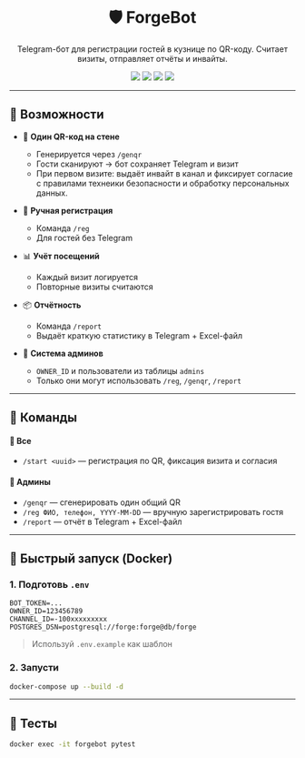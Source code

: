 <h1 align="center">🛡️ ForgeBot</h1>
<p align="center">
  Telegram-бот для регистрации гостей в кузнице по QR-коду. Считает визиты, отправляет отчёты и инвайты.
</p>

<p align="center">
  <img src="https://img.shields.io/badge/Python-3.11-blue?logo=python" />
  <img src="https://img.shields.io/badge/Aiogram-3.x-blueviolet?logo=telegram" />
  <img src="https://img.shields.io/badge/PostgreSQL-asyncpg-336791?logo=postgresql" />
  <img src="https://img.shields.io/badge/Docker-ready-0db7ed?logo=docker" />
</p>

---

## 🚀 Возможности

- 📲 **Один QR-код на стене**
  - Генерируется через `/genqr`
  - Гости сканируют → бот сохраняет Telegram и визит
  - При первом визите: выдаёт инвайт в канал и фиксирует согласие с правилами технеики безопасности и обработку персональных данных.

- 📝 **Ручная регистрация**
  - Команда `/reg`
  - Для гостей без Telegram

- 📊 **Учёт посещений**
  - Каждый визит логируется
  - Повторные визиты считаются

- 📦 **Отчётность**
  - Команда `/report`
  - Выдаёт краткую статистику в Telegram + Excel-файл

- 🔐 **Система админов**
  - `OWNER_ID` и пользователи из таблицы `admins`
  - Только они могут использовать `/reg`, `/genqr`, `/report`

---

## 📜 Команды

#### 👥 Все
- `/start <uuid>` — регистрация по QR, фиксация визита и согласия

#### 🔐 Админы
- `/genqr` — сгенерировать один общий QR
- `/reg ФИО, телефон, YYYY-MM-DD` — вручную зарегистрировать гостя
- `/report` — отчёт в Telegram + Excel-файл

---

## 🐳 Быстрый запуск (Docker)

### 1. Подготовь `.env`

```env
BOT_TOKEN=...
OWNER_ID=123456789
CHANNEL_ID=-100xxxxxxxxx
POSTGRES_DSN=postgresql://forge:forge@db/forge
```

> Используй `.env.example` как шаблон

### 2. Запусти

```bash
docker-compose up --build -d
```

---

## 🧪 Тесты

```bash
docker exec -it forgebot pytest
```

